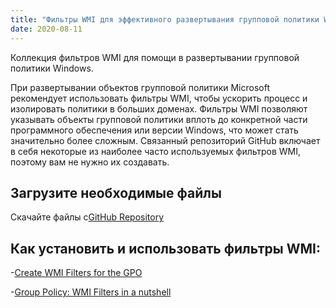 ```yaml
---
title: "Фильтры WMI для эффективного развертывания групповой политики Windows — загрузка с GitHub"
date: 2020-08-11
---
```



Коллекция фильтров WMI для помощи в развертывании групповой политики Windows.

При развертывании объектов групповой политики Microsoft рекомендует использовать фильтры WMI, чтобы ускорить процесс и изолировать политики в больших доменах.
Фильтры WMI позволяют указывать объекты групповой политики вплоть до конкретной части программного обеспечения или версии Windows, что может стать значительно более сложным.
Связанный репозиторий GitHub включает в себя некоторые из наиболее часто используемых фильтров WMI, поэтому вам не нужно их создавать.

## Загрузите необходимые файлы

Скачайте файлы с[GitHub Repository](https://github.com/simeononsecurity/WMI-Filters)

## Как установить и использовать фильтры WMI:

-[Create WMI Filters for the GPO](https://docs.microsoft.com/en-us/windows/security/threat-protection/windows-firewall/create-wmi-filters-for-the-gpo)

-[Group Policy: WMI Filters in a nutshell](https://www.rebeladmin.com/2018/02/group-policy-wmi-filters-nutshell/)